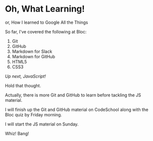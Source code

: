 Oh, What Learning!
===

or, How I learned to Google All the Things

So far, I've covered the following at Bloc:
1. Git
2. GitHub
3. Markdown for Slack
4. Markdown for GitHub
5. HTML5
6. CSS3

*Up next, JavaScript!*

Hold that thought.

Actually, there is more Git and GitHub to learn before tackling the JS material.

I will finish up the Git and GitHub material on CodeSchool along with the Bloc quiz by Friday morning.

I will start the JS material on Sunday.

Whiz! Bang!
